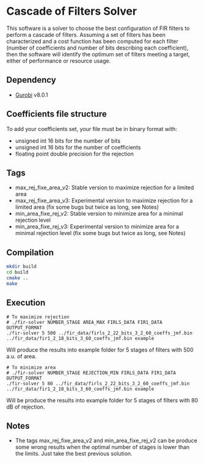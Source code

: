 # Cascade of Filters Solver
This software is a solver to choose the best configuration of FIR filters to
perform a cascade of filters. Assuming a set of filters has been characterized and a cost
function has been computed for each filter (number of coefficients and number of bits
describing each coefficient), then the software will identify the optimum set of filters meeting a target, either of performance or resource usage.

## Dependency
- [Gurobi](https://www.gurobi.com/) v8.0.1

## Coefficients file structure
To add your coefficients set, your file must be in binary format with:
- unsigned int 16 bits for the number of bits
- unsigned int 16 bits for the number of coefficients
- floating point double precision for the rejection

## Tags
- max_rej_fixe_area_v2: Stable version to maximize rejection for a limited area
- max_rej_fixe_area_v3: Experimental version to maximize rejection for a limited area (fix some bugs but twice as long, see Notes)
- min_area_fixe_rej_v2: Stable version to minimize area for a minimal rejection level
- min_area_fixe_rej_v3: Experimental version to minimize area for a minimal rejection level (fix some bugs but twice as long, see Notes)

## Compilation
```sh
mkdir build
cd build
cmake ..
make
```

## Execution
```
# To maximize rejection
# ./fir-solver NUMBER_STAGE AREA_MAX FIRLS_DATA FIR1_DATA OUTPUT_FORMAT
./fir-solver 5 500 ../fir_data/firls_2_22_bits_3_2_60_coeffs_jmf.bin ../fir_data/fir1_2_18_bits_3_60_coeffs_jmf.bin example
```
Will produce the results into example folder for 5 stages of filters with 500 a.u. of area.


```
# To minimize area
# ./fir-solver NUMBER_STAGE REJECTION_MIN FIRLS_DATA FIR1_DATA OUTPUT_FORMAT
./fir-solver 5 80 ../fir_data/firls_2_22_bits_3_2_60_coeffs_jmf.bin ../fir_data/fir1_2_18_bits_3_60_coeffs_jmf.bin example
```
Will be produce the results into example folder for 5 stages of filters with 80 dB of rejection.

## Notes
- The tags max_rej_fixe_area_v2 and min_area_fixe_rej_v2 can be produce some wrong
results when the optimal number of stages is lower than the limits. Just take the best
previous solution.
